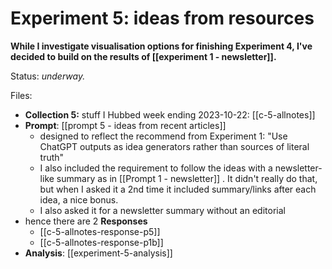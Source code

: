 # Experiment 5: ideas from resources

**While I investigate visualisation options for finishing Experiment 4, I've decided to build on the results of [[experiment 1 - newsletter]].**

Status: *underway.*

Files:

* **Collection 5:** stuff I Hubbed week ending 2023-10-22: [[c-5-allnotes]]
* **Prompt**: [[prompt 5 - ideas from recent articles]]
	* designed to reflect the recommend from Experiment 1: "Use ChatGPT outputs as idea generators rather than sources of literal truth"
	* I also included the requirement to follow the ideas with a newsletter-like summary as in [[Prompt 1 - newsletter]] . It didn't really do that, but when I asked it a 2nd time it included summary/links after each idea, a nice bonus.  
	* I also asked it for a newsletter summary without an editorial
* hence there are 2 **Responses**
	* [[c-5-allnotes-response-p5]]
	* [[c-5-allnotes-response-p1b]]
* **Analysis**: [[experiment-5-analysis]]